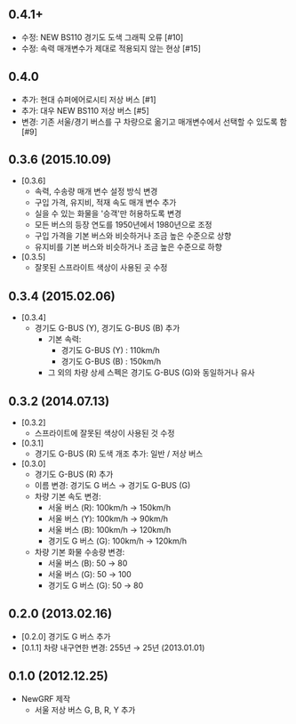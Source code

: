 0.4.1+
-----
  * 수정: NEW BS110 경기도 도색 그래픽 오류 [#10]
  * 수정: 속력 매개변수가 제대로 적용되지 않는 현상 [#15]

0.4.0
-----
  * 추가: 현대 슈퍼에어로시티 저상 버스 [#1]
  * 추가: 대우 NEW BS110 저상 버스 [#5]
  * 변경: 기존 서울/경기 버스를 구 차량으로 옮기고 매개변수에서 선택할 수 있도록 함 [#9]


0.3.6 (2015.10.09)
-----
 * [0.3.6]
   - 속력, 수송량 매개 변수 설정 방식 변경
   - 구입 가격, 유지비, 적재 속도 매개 변수 추가
   - 실을 수 있는 화물을 '승객'만 허용하도록 변경
   - 모든 버스의 등장 연도를 1950년에서 1980년으로 조정
   - 구입 가격을 기본 버스와 비슷하거나 조금 높은 수준으로 상향
   - 유지비를 기본 버스와 비슷하거나 조금 높은 수준으로 하향
 * [0.3.5]
   - 잘못된 스프라이트 색상이 사용된 곳 수정

0.3.4 (2015.02.06)
-----
 * [0.3.4]
   - 경기도 G-BUS (Y), 경기도 G-BUS (B) 추가
     - 기본 속력:
       - 경기도 G-BUS (Y) : 110km/h
       - 경기도 G-BUS (B) : 150km/h
     - 그 외의 차량 상세 스펙은 경기도 G-BUS (G)와 동일하거나 유사

0.3.2 (2014.07.13)
-----
 * [0.3.2]
   - 스프라이트에 잘못된 색상이 사용된 것 수정
 * [0.3.1]
   - 경기도 G-BUS (R) 도색 개조 추가: 일반 / 저상 버스
 * [0.3.0]
   - 경기도 G-BUS (R) 추가
   - 이름 변경: 경기도 G 버스 → 경기도 G-BUS (G)
   - 차량 기본 속도 변경:
     - 서울 버스 (R): 100km/h → 150km/h
     - 서울 버스 (Y): 100km/h → 90km/h
     - 서울 버스 (B): 100km/h → 120km/h
     - 경기도 G 버스 (G): 100km/h → 120km/h
   - 차량 기본 화물 수송량 변경:
     - 서울 버스 (B): 50 → 80
     - 서울 버스 (G): 50 → 100
     - 경기도 G 버스 (G): 50 → 80

0.2.0 (2013.02.16)
-----
 * [0.2.0] 경기도 G 버스 추가
 * [0.1.1] 차량 내구연한 변경: 255년 → 25년 (2013.01.01)


0.1.0 (2012.12.25)
-----
 * NewGRF 제작
   - 서울 저상 버스 G, B, R, Y 추가
